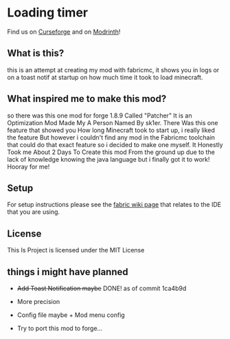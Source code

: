 # Loading timer

Find us on [Curseforge](https://www.curseforge.com/minecraft/mc-mods/loading-timer) and on [Modrinth](https://modrinth.com/mod/loading-timer)!

## What is this?

this is an attempt at creating my mod with fabricmc, it shows you in logs or on a toast notif at startup on how much time it took to load minecraft.

## What inspired me to make this mod?

so there was this one mod for forge 1.8.9 Called "Patcher" It is an Optimization Mod Made My A Person Named By sk1er. There Was this one feature that showed you How long Minecraft took to start up, i really liked the feature But however i couldn't find any mod in the Fabricmc toolchain that could do that exact feature so i decided to make one myself. It Honestly Took me About 2 Days To Create this mod From the ground up due to the lack of knowledge knowing the java language but i finally got it to work! Hooray for me!

## Setup

For setup instructions please see the [fabric wiki page](https://fabricmc.net/wiki/tutorial:setup) that relates to the IDE that you are using.

## License

This Is Project is licensed under the MIT License

## things i might have planned

- ~~Add Toast Notification maybe~~ DONE! as of commit 1ca4b9d

- More precision

- Config file maybe + Mod menu config

- Try to port this mod to forge...

